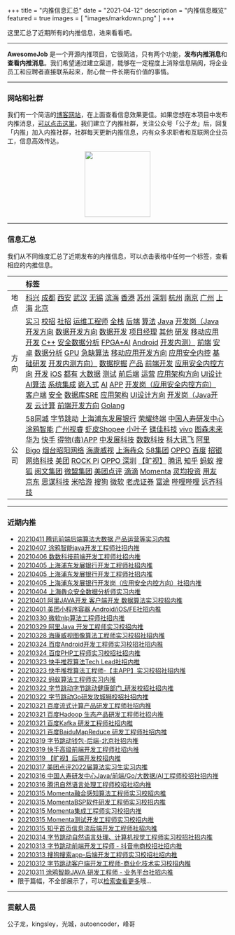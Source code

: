 +++
title = "内推信息汇总"
date = "2021-04-12"
description = "内推信息概览"
featured = true
images = [
    "images/markdown.png"
]
+++

这里汇总了近期所有的内推信息，进来看看吧。

<!--more-->
--- 

 

**AwesomeJob** 是一个开源内推项目，它很简洁，只有两个功能，**发布内推消息**和**查看内推消息**。我们希望通过建立渠道，能够在一定程度上消除信息隔阂，将企业员工和应聘者直接联系起来，耐心做一件长期有价值的事情。

---

### 网站和社群

我们有一个简洁的[博客网站](https://awesomejob.gitee.io/)，在上面查看信息效果更佳。如果您想在本项目中发布内推消息，[可以点击这里](https://wj.qq.com/s2/8043669/40c0)。我们建立了内推社群，关注公众号「公子龙」后，回复「内推」加入内推社群，社群每天更新内推信息，内有众多求职者和互联网企业员工，信息高效传达。

<div align=center><img src="https://img-blog.csdnimg.cn/20210306220847278.jpg?x-oss-process=type_ZmFuZ3poZW5naGVpdGk,shadow_10,text_aHR0cHM6Ly9ibG9nLmNzZG4ubmV0L0RvSmludGlhbg==,size_16,color_FFFFFF,t_70#pic_center" width="150"/></div>


--- 
### 信息汇总

我们从不同维度汇总了近期发布的内推信息，可以点击表格中任何一个标签，查看相应的内推信息。

||标签|
|:---:|:---|
|地点|[科兴](https://awesomejob.gitee.io/tags/科兴)  [成都](https://awesomejob.gitee.io/tags/成都)  [西安](https://awesomejob.gitee.io/tags/西安)  [武汉](https://awesomejob.gitee.io/tags/武汉)  [无锡](https://awesomejob.gitee.io/tags/无锡)  [滨海](https://awesomejob.gitee.io/tags/滨海)  [香港](https://awesomejob.gitee.io/tags/香港)  [苏州](https://awesomejob.gitee.io/tags/苏州)  [深圳](https://awesomejob.gitee.io/tags/深圳)  [杭州](https://awesomejob.gitee.io/tags/杭州)  [南京](https://awesomejob.gitee.io/tags/南京)  [广州](https://awesomejob.gitee.io/tags/广州)  [上海](https://awesomejob.gitee.io/tags/上海)  [北京](https://awesomejob.gitee.io/tags/北京)|
|方向|[实习](https://awesomejob.gitee.io/series/实习)  [校招](https://awesomejob.gitee.io/series/校招)  [社招](https://awesomejob.gitee.io/series/社招)	[运维工程师](https://awesomejob.gitee.io/categories/运维工程师)  [全栈](https://awesomejob.gitee.io/categories/全栈)  [后端](https://awesomejob.gitee.io/categories/后端)  [算法](https://awesomejob.gitee.io/categories/算法)  [Java](https://awesomejob.gitee.io/categories/java)  [开发岗（Java开发方向](https://awesomejob.gitee.io/categories/开发岗（java开发方向)  [数据开发方向](https://awesomejob.gitee.io/categories/数据开发方向)  [数据开发](https://awesomejob.gitee.io/categories/数据开发)  [项目经理](https://awesomejob.gitee.io/categories/项目经理)  [其他](https://awesomejob.gitee.io/categories/其他)  [研发](https://awesomejob.gitee.io/categories/研发)  [移动应用开发](https://awesomejob.gitee.io/categories/移动应用开发)  [C++](https://awesomejob.gitee.io/categories/c++)  [安全数据分析](https://awesomejob.gitee.io/categories/安全数据分析)  [FPGA+AI](https://awesomejob.gitee.io/categories/fpga+ai)  [Android](https://awesomejob.gitee.io/categories/android)  [开发内测）](https://awesomejob.gitee.io/categories/开发内测）)  [前端](https://awesomejob.gitee.io/categories/前端)  [安卓](https://awesomejob.gitee.io/categories/安卓)  [数据分析](https://awesomejob.gitee.io/categories/数据分析)  [GPU](https://awesomejob.gitee.io/categories/gpu)  [急缺算法](https://awesomejob.gitee.io/categories/急缺算法)  [移动应用开发方向](https://awesomejob.gitee.io/categories/移动应用开发方向)  [应用安全内控](https://awesomejob.gitee.io/categories/应用安全内控)  [基础研发](https://awesomejob.gitee.io/categories/基础研发)  [开发内测方向）](https://awesomejob.gitee.io/categories/开发内测方向）)  [数据挖掘](https://awesomejob.gitee.io/categories/数据挖掘)  [产品](https://awesomejob.gitee.io/categories/产品)  [前端开发](https://awesomejob.gitee.io/categories/前端开发)  [应用安全内控方向](https://awesomejob.gitee.io/categories/应用安全内控方向)  [开发](https://awesomejob.gitee.io/categories/开发)  [iOS](https://awesomejob.gitee.io/categories/ios)  [都有](https://awesomejob.gitee.io/categories/都有)  [大数据](https://awesomejob.gitee.io/categories/大数据)  [测试](https://awesomejob.gitee.io/categories/测试)  [前后端](https://awesomejob.gitee.io/categories/前后端)  [运营](https://awesomejob.gitee.io/categories/运营)  [应用架构方向](https://awesomejob.gitee.io/categories/应用架构方向)  [UI设计](https://awesomejob.gitee.io/categories/ui设计)  [AI算法](https://awesomejob.gitee.io/categories/ai算法)  [系统集成](https://awesomejob.gitee.io/categories/系统集成)  [嵌入式](https://awesomejob.gitee.io/categories/嵌入式)  [AI](https://awesomejob.gitee.io/categories/ai)  [APP](https://awesomejob.gitee.io/categories/app)  [开发岗（应用安全内控方向）](https://awesomejob.gitee.io/categories/开发岗（应用安全内控方向）)  [客户端](https://awesomejob.gitee.io/categories/客户端)  [安全](https://awesomejob.gitee.io/categories/安全)  [数据库SRE](https://awesomejob.gitee.io/categories/数据库sre)  [应用架构](https://awesomejob.gitee.io/categories/应用架构)  [UI设计方向](https://awesomejob.gitee.io/categories/ui设计方向)  [开发岗（Java开发](https://awesomejob.gitee.io/categories/开发岗（java开发)  [云计算](https://awesomejob.gitee.io/categories/云计算)  [前端开发方向](https://awesomejob.gitee.io/categories/前端开发方向)  [Golang](https://awesomejob.gitee.io/categories/golang)|
|公司|[58同城](https://awesomejob.gitee.io/tags/58同城)  [字节跳动](https://awesomejob.gitee.io/tags/字节跳动)  [上海浦东发展银行](https://awesomejob.gitee.io/tags/上海浦东发展银行)  [荣耀终端](https://awesomejob.gitee.io/tags/荣耀终端)  [中国人寿研发中心](https://awesomejob.gitee.io/tags/中国人寿研发中心)  [涂鸦智能](https://awesomejob.gitee.io/tags/涂鸦智能)  [广州视睿](https://awesomejob.gitee.io/tags/广州视睿)  [虾皮Shopee](https://awesomejob.gitee.io/tags/虾皮shopee)  [小叶子](https://awesomejob.gitee.io/tags/小叶子)  [镁佳科技](https://awesomejob.gitee.io/tags/镁佳科技)  [vivo](https://awesomejob.gitee.io/tags/vivo)  [图森未来](https://awesomejob.gitee.io/tags/图森未来)  [华为](https://awesomejob.gitee.io/tags/华为)  [快手](https://awesomejob.gitee.io/tags/快手)  [得物(毒)APP](https://awesomejob.gitee.io/tags/得物(毒)app)  [中发展科技](https://awesomejob.gitee.io/tags/中发展科技)  [数数科技](https://awesomejob.gitee.io/tags/数数科技)  [科大讯飞](https://awesomejob.gitee.io/tags/科大讯飞)  [阿里](https://awesomejob.gitee.io/tags/阿里)  [Bigo](https://awesomejob.gitee.io/tags/bigo)  [烟台昭阳网络](https://awesomejob.gitee.io/tags/烟台昭阳网络)  [海康威视](https://awesomejob.gitee.io/tags/海康威视)  [上海犇众](https://awesomejob.gitee.io/tags/上海犇众)  [58集团](https://awesomejob.gitee.io/tags/58集团)  [OPPO](https://awesomejob.gitee.io/tags/oppo)  [百度](https://awesomejob.gitee.io/tags/百度)  [招银网络科技](https://awesomejob.gitee.io/tags/招银网络科技)  [美团](https://awesomejob.gitee.io/tags/美团)  [ROCK Pi](https://awesomejob.gitee.io/tags/rock-pi)  [OPPO 深圳](https://awesomejob.gitee.io/tags/oppo-深圳)  [【旷视】](https://awesomejob.gitee.io/tags/【旷视】)  [腾讯](https://awesomejob.gitee.io/tags/腾讯)  [知乎](https://awesomejob.gitee.io/tags/知乎)  [蚂蚁](https://awesomejob.gitee.io/tags/蚂蚁)  [搜狐](https://awesomejob.gitee.io/tags/搜狐)  [阅文集团](https://awesomejob.gitee.io/tags/阅文集团)  [微盟集团](https://awesomejob.gitee.io/tags/微盟集团)  [美团点评](https://awesomejob.gitee.io/tags/美团点评)  [滴滴](https://awesomejob.gitee.io/tags/滴滴)  [Momenta](https://awesomejob.gitee.io/tags/momenta)  [灵均投资](https://awesomejob.gitee.io/tags/灵均投资)  [用友](https://awesomejob.gitee.io/tags/用友)  [京东](https://awesomejob.gitee.io/tags/京东)  [思谋科技](https://awesomejob.gitee.io/tags/思谋科技)  [米哈游](https://awesomejob.gitee.io/tags/米哈游)  [搜狗](https://awesomejob.gitee.io/tags/搜狗)  [微软](https://awesomejob.gitee.io/tags/微软)  [老虎证券](https://awesomejob.gitee.io/tags/老虎证券)  [富途](https://awesomejob.gitee.io/tags/富途)  [哔哩哔哩](https://awesomejob.gitee.io/tags/哔哩哔哩)  [远齐科技](https://awesomejob.gitee.io/tags/远齐科技)|
--- 

### 近期内推 
- [20210411  腾讯前端后端算法大数据 产品运营等实习内推](https://awesomejob.gitee.io/posts/jobs/job_157)
- [20210407  涂鸦智能java开发工程师社招内推](https://awesomejob.gitee.io/posts/jobs/job_156)
- [20210406  数数科技前端开发工程师社招内推](https://awesomejob.gitee.io/posts/jobs/job_155)
- [20210405  上海浦东发展银行开发工程师社招内推](https://awesomejob.gitee.io/posts/jobs/job_154)
- [20210405  上海浦东发展银行开发工程师社招内推](https://awesomejob.gitee.io/posts/jobs/job_153)
- [20210405  上海浦东发展银行开发岗（应用安全内控方向）社招内推](https://awesomejob.gitee.io/posts/jobs/job_152)
- [20210404  上海犇众安全数据分析师实习内推](https://awesomejob.gitee.io/posts/jobs/job_151)
- [20210401  阿里JAVA开发 客户端开发 数据算法实习校招内推](https://awesomejob.gitee.io/posts/jobs/job_150)
- [20210401  美团小程序容器 Android/iOS/FE社招内推](https://awesomejob.gitee.io/posts/jobs/job_149)
- [20210330  微软nlp算法工程师社招内推](https://awesomejob.gitee.io/posts/jobs/job_148)
- [20210329  阿里Java 开发工程师实习校招内推](https://awesomejob.gitee.io/posts/jobs/job_147)
- [20210328  海康威视图像算法工程师实习校招社招内推](https://awesomejob.gitee.io/posts/jobs/job_146)
- [20210324  百度Android开发工程师实习校招社招内推](https://awesomejob.gitee.io/posts/jobs/job_145)
- [20210324  百度PHP工程师实习校招社招内推](https://awesomejob.gitee.io/posts/jobs/job_144)
- [20210323  快手推荐算法Tech Lead社招内推](https://awesomejob.gitee.io/posts/jobs/job_143)
- [20210323  快手推荐算法工程师-【主APP】实习校招社招内推](https://awesomejob.gitee.io/posts/jobs/job_142)
- [20210322  蚂蚁算法工程师实习内推](https://awesomejob.gitee.io/posts/jobs/job_141)
- [20210322  字节跳动字节跳动健康部门_研发校招社招内推](https://awesomejob.gitee.io/posts/jobs/job_140)
- [20210322  字节跳动Go研发攻城狮校招社招内推](https://awesomejob.gitee.io/posts/jobs/job_139)
- [20210321  百度流式计算产品研发工程师社招内推](https://awesomejob.gitee.io/posts/jobs/job_138)
- [20210321  百度Hadoop 生态产品研发工程师社招内推](https://awesomejob.gitee.io/posts/jobs/job_137)
- [20210321  百度Kafka 研发工程师社招内推](https://awesomejob.gitee.io/posts/jobs/job_136)
- [20210321  百度BaiduMapReduce 研发工程师社招内推](https://awesomejob.gitee.io/posts/jobs/job_135)
- [20210319  字节跳动钱包-后端-北京社招内推](https://awesomejob.gitee.io/posts/jobs/job_134)
- [20210319  快手高级前端开发工程师社招内推](https://awesomejob.gitee.io/posts/jobs/job_133)
- [20210319  【旷视】后端开发校招内推](https://awesomejob.gitee.io/posts/jobs/job_132)
- [20210317  美团点评2022届算法实习生实习内推](https://awesomejob.gitee.io/posts/jobs/job_131)
- [20210316  中国人寿研发中心Java/前端/Go/大数据/AI工程师校招社招内推](https://awesomejob.gitee.io/posts/jobs/job_130)
- [20210316  腾讯自然语言处理工程师校招社招内推](https://awesomejob.gitee.io/posts/jobs/job_129)
- [20210315  Momenta融合感知算法工程师实习校招内推](https://awesomejob.gitee.io/posts/jobs/job_128)
- [20210315  MomentaBSP软件研发工程师实习校招内推](https://awesomejob.gitee.io/posts/jobs/job_127)
- [20210315  Momenta集成工程师实习校招内推](https://awesomejob.gitee.io/posts/jobs/job_126)
- [20210315  Momenta测试开发工程师实习校招内推](https://awesomejob.gitee.io/posts/jobs/job_125)
- [20210315  知乎首页信息流后端开发工程师社招内推](https://awesomejob.gitee.io/posts/jobs/job_124)
- [20210314  字节跳动自然语言处理、计算机视觉工程师实习校招社招内推](https://awesomejob.gitee.io/posts/jobs/job_123)
- [20210313  字节跳动前端开发工程师 - 抖音电商校招社招内推](https://awesomejob.gitee.io/posts/jobs/job_122)
- [20210313  搜狗搜索app-后端开发工程师实习校招社招内推](https://awesomejob.gitee.io/posts/jobs/job_121)
- [20210312  字节跳动客户端开发工程师-商业化技术实习校招内推](https://awesomejob.gitee.io/posts/jobs/job_120)
- [20210311  涂鸦智能JAVA 研发工程师 - 业务平台社招内推](https://awesomejob.gitee.io/posts/jobs/job_119)
- 限于篇幅，不全部展示了，可以[检索查看更多](https://awesomejob.gitee.io/)哦...
--- 
### 贡献人员
公子龙，kingsley，光城，autoencoder，峰哥